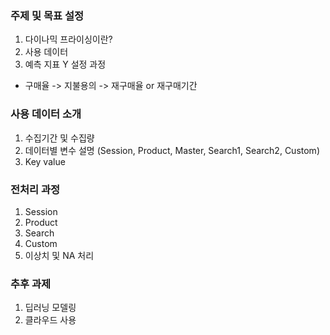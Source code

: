 ### 주제 및 목표 설정
1. 다이나믹 프라이싱이란?
2. 사용 데이터
3. 예측 지표 Y 설정 과정
- 구매율 -> 지불용의 -> 재구매율 or 재구매기간

### 사용 데이터 소개
1. 수집기간 및 수집량
2. 데이터별 변수 설명 (Session, Product, Master, Search1, Search2, Custom)
3. Key value

### 전처리 과정
1. Session
2. Product
3. Search
4. Custom
5. 이상치 및 NA 처리

### 추후 과제
1. 딥러닝 모델링
2. 클라우드 사용 
